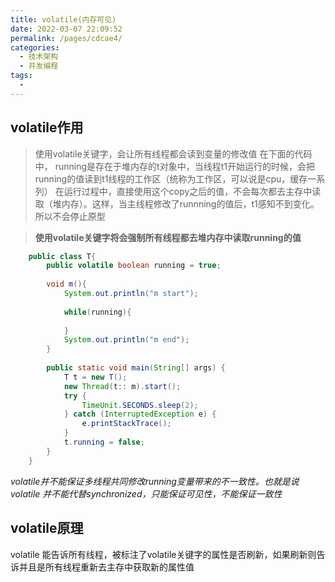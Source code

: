 ```yaml
---
title: volatile(内存可见)
date: 2022-03-07 22:09:52
permalink: /pages/cdcae4/
categories: 
  - 技术架构
  - 并发编程
tags: 
  - 
---
```


## volatile作用
>使用volatile关键字，会让所有线程都会读到变量的修改值
在下面的代码中， running是存在于堆内存的t对象中，当线程t1开始运行的时候，会把running的值读到t1线程的工作区（统称为工作区，可以说是cpu，缓存一系列）
在运行过程中，直接使用这个copy之后的值，不会每次都去主存中读取（堆内存）。这样，当主线程修改了runnning的值后，t1感知不到变化。所以不会停止原型

>**使用volatile关键字将会强制所有线程都去堆内存中读取running的值** 

```java
    public class T{
        public volatile boolean running = true;
    
        void m(){
            System.out.println("m start");
    
            while(running){
    
            }
            System.out.println("m end");
        }
    
        public static void main(String[] args) {
            T t = new T();
            new Thread(t:: m).start();
            try {
                TimeUnit.SECONDS.sleep(2);
            } catch (InterruptedException e) {
                e.printStackTrace();
            }
            t.running = false;
        }
    }

```




*volatile并不能保证多线程共同修改running变量带来的不一致性。也就是说volatile 并不能代替synchronized，只能保证可见性，不能保证一致性*

## volatile原理
volatile 能告诉所有线程，被标注了volatile关键字的属性是否刷新，如果刷新则告诉并且是所有线程重新去主存中获取新的属性值


